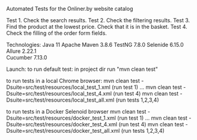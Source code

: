 Automated Tests for the Onliner.by website catalog

Test 1. Check the search results.
Test 2. Check the filtering results.
Test 3. Find the product at the lowest price. Сheck that it is in the basket.
Test 4. Check the filling of the order form fields.

Technologies:
Java 11
Apache Maven 3.8.6 
TestNG 7.8.0
Selenide 6.15.0
Allure 2.22.1       
Cucumber 7.13.0
        
Launch:
to run default test:
in project dir run "mvn clean test"

to run tests in a local Chrome browser:
mvn clean test -Dsuite=src/test/resources/local_test_1.xml (run test 1)
...
mvn clean test -Dsuite=src/test/resources/local_test_4.xml (run test 4)
mvn clean test -Dsuite=src/test/resources/local_test_all.xml  (run tests 1,2,3,4)

to run tests in a Docker Selenoid browser
mvn clean test -Dsuite=src/test/resources/docker_test_1.xml (run test 1)
...
mvn clean test -Dsuite=src/test/resources/docker_test_4.xml (run test 4)
mvn clean test -Dsuite=src/test/resources/docker_test_all.xml  (run tests 1,2,3,4)


